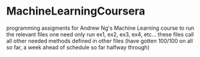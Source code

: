 # MachineLearningCoursera
programming assigments for Andrew Ng's Machine Learning course
to run the relevant files one need only run ex1, ex2, ex3, ex4, etc...
these files call all other needed methods defined in other files
(have gotten 100/100 on all so far, a week ahead of schedule so far halfway through)

